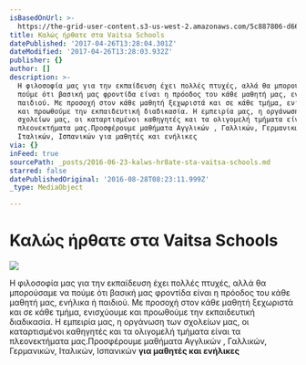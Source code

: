 ```yaml
---
isBasedOnUrl: >-
  https://the-grid-user-content.s3-us-west-2.amazonaws.com/5c887806-d66f-4faa-95fa-ce3d552d5931.jpg
title: Καλώς ήρθατε στα Vaitsa Schools
datePublished: '2017-04-26T13:28:04.301Z'
dateModified: '2017-04-26T13:28:03.932Z'
publisher: {}
author: []
description: >-
  Η φιλοσοφία μας για την εκπαίδευση έχει πολλές πτυχές, αλλά θα μπορούσαμε να
  πούμε ότι βασική μας φροντίδα είναι η πρόοδος του κάθε μαθητή μας, ενήλικα ή
  παιδιού. Με προσοχή στον κάθε μαθητή ξεχωριστά και σε κάθε τμήμα, ενισχύουμε
  και προωθούμε την εκπαιδευτική διαδικασία. Η εμπειρία μας, η οργάνωση των
  σχολείων μας, οι καταρτισμένοι καθηγητές και τα ολιγομελή τμήματα είναι τα
  πλεονεκτήματα μας.Προσφέρουμε μαθήματα Αγγλικών , Γαλλικών, Γερμανικών,
  Ιταλικών, Ισπανικών για μαθητές και ενήλικες
via: {}
inFeed: true
sourcePath: _posts/2016-06-23-kalws-hr8ate-sta-vaitsa-schools.md
starred: false
datePublishedOriginal: '2016-08-28T08:23:11.999Z'
_type: MediaObject

---
```

# **Καλώς ήρθατε στα Vaitsa Schools**
![](https://the-grid-user-content.s3-us-west-2.amazonaws.com/5c887806-d66f-4faa-95fa-ce3d552d5931.jpg)

Η φιλοσοφία μας για την εκπαίδευση έχει πολλές πτυχές, αλλά θα μπορούσαμε να πούμε ότι βασική μας φροντίδα είναι η πρόοδος του κάθε μαθητή μας, ενήλικα ή παιδιού. Με προσοχή στον κάθε μαθητή ξεχωριστά και σε κάθε τμήμα, ενισχύουμε και προωθούμε την εκπαιδευτική διαδικασία. Η εμπειρία μας, η οργάνωση των σχολείων μας, οι καταρτισμένοι καθηγητές και τα ολιγομελή τμήματα είναι τα πλεονεκτήματα μας.Προσφέρουμε μαθήματα Αγγλικών , Γαλλικών, Γερμανικών, Ιταλικών, Ισπανικών **για μαθητές και ενήλικες**